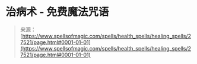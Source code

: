 <!--yml

category: 未分类

date: 2024-06-12 19:16:37

-->

# 治病术 - 免费魔法咒语

> 来源：[https://www.spellsofmagic.com/spells/health_spells/healing_spells/27521/page.html#0001-01-01](https://www.spellsofmagic.com/spells/health_spells/healing_spells/27521/page.html#0001-01-01)
